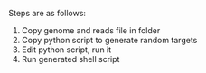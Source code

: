 Steps are as follows:

1. Copy genome and reads file in folder
1. Copy python script to generate random targets
1. Edit python script, run it
1. Run generated shell script 
